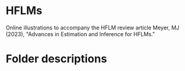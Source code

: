 # HFLMs
 Online illustrations to accompany the HFLM review article Meyer, MJ (2023), "Advances in Estimation and Inference for HFLMs."

# Folder descriptions
